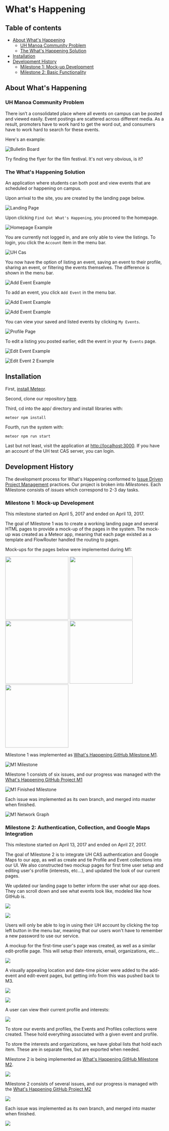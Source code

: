 # What's Happening

## Table of contents

* [About What's Happening](#about-what's-happening)
  * [UH Manoa Community Problem](#uh-manoa-community-problem)
  * [The What's Happening Solution](#the-whats-happening-solution)
* [Installation](#installation)
* [Development History](#development-history)
  * [Milestone 1: Mock-up Development](#milestone-1-mock-up-development)
  * [Milestone 2: Basic Functionality](#milestone-2-authentication-collection-and-google-maps-integration)

## About What's Happening

### UH Manoa Community Problem

There isn’t a consolidated place where all events on campus can be posted and viewed easily. Event postings are scattered across different media. As a result, promoters have to work hard to get the word out, and consumers have to work hard to search for these events.

Here's an example:

![Bulletin Board](images/crowded-bulletin-board.jpg)

Try finding the flyer for the film festival. It's not very obvious, is it?

### The What's Happening Solution

An application where students can both post and view events that are scheduled or happening on campus.

Upon arrival to the site, you are created by the landing page below.

![Landing Page](images/landing-page.png)

Upon clicking `Find Out What's Happening`, you proceed to the homepage. 

![Homepage Example](images/homepage.png)

You are currently not logged in, and are only able to view the listings. To login, you click the `Account` item in the menu bar.

![UH Cas](images/whats-happening-cas.png)

You now have the option of listing an event, saving an event to their profile, sharing an event, or filtering the events themselves. The difference is shown in the menu bar.

![Add Event Example](images/home-page-logged-in.png)

To add an event, you click `Add Event` in the menu bar.

![Add Event Example](images/add-event-page.png)

![Add Event Example](images/add-event-page-2.png)

You can view your saved and listed events by clicking `My Events`.

![Profile Page](images/profile-page.png)

To edit a listing you posted earlier, edit the event in your `My Events` page.

![Edit Event Example](images/edit-event-page.png)

![Edit Event 2 Example](images/edit-event-2-page.png)

## Installation

First, [install Meteor](https://www.meteor.com/install).

Second, clone our repository [here](https://github.com/meteor-mayhem/whats-happening).

Third, cd into the app/ directory and install libraries with:

```
meteor npm install
```

Fourth, run the system with:

```
meteor npm run start
```

Last but not least, visit the application at [http://localhost:3000](http://localhost:3000). If you have an account of the UH test CAS server, you can login.

## Development History

The development process for What's Happening conformed to [Issue Driven Project Management](http://courses.ics.hawaii.edu/ics314f16/modules/project-management/) practices. Our project is broken into _Milestones_. Each Milestone consists of _issues_ which correspond to 2-3 day tasks.

### Milestone 1: Mock-up Development

This milestone started on April 5, 2017 and ended on April 13, 2017.

The goal of Milestone 1 was to create a working landing page and several HTML pages to provide a mock-up of the pages in the system. The mock-up was created as a Meteor app, meaning that each page existed as a template and FlowRouter handled the routing to pages.

Mock-ups for the pages below were implemented during M1:

<img width="200px" src="images/landing-page.png"/>

<img width="200px" src="images/homepage.png"/>

<img width="200px" src="images/add-event-page.png"/>

<img width="200px" src="images/edit-event-page.png"/>

<img width="200px" src="images/profile-page.png"/>

Milestone 1 was implemented as [What's Happening GitHub Milestone M1](https://github.com/whats-happening-uhm/whats-happening-uhm/milestone/1).

![M1 Milestone](images/m1-finished-milestone.png)

Milestone 1 consists of six issues, and our progress was managed with the [What's Happening GitHub Project M1](https://github.com/whats-happening-uhm/whats-happening-uhm/projects/1)

![M1 Finished Milestone](images/m1-finished-project.png)

Each issue was implemented as its own branch, and merged into master when finished.

![M1 Network Graph](images/m1-network-graph.png)

### Milestone 2: Authentication, Collection, and Google Maps Integration

This milestone started on April 13, 2017 and ended on April 27, 2017.

The goal of Milestone 2 is to integrate UH CAS authentication and Google Maps to our app, as well as create and tie Profile and Event collections into our UI. We also constructed two mockup pages for first time user setup and editing user's profile (interests, etc...), and updated the look of our current pages.

We updated our landing page to better inform the user what our app does. They can scroll down and see what events look like, modeled like how GitHub is.



![](images/m2-landing-page-update.png)

![](images/m2-landing-page-update-2.png)

Users will only be able to log in using their UH account by clicking the top left button in the menu bar, meaning that our users won't have to remember a new password to use our service. 

A mockup for the first-time user's page was created, as well as a similar edit-profile page. This will setup their interests, email, organizations, etc...

![](images/m2-user-setup.png)

A visually appealing location and date-time picker were added to the add-event and edit-event pages, but getting info from this was pushed back to M3. 

![](images/date-time-picker.png)

![](images/google-maps-api.png)

A user can view their current profile and interests:

![](images/m2-profile-page.png)

To store our events and profiles, the Events and Profiles collections were created. These hold everything associated with a given event and profile. 

To store the interests and organizations, we have global lists that hold each item. These are in separate files, but are exported when needed.

Milestone 2 is being implemented as [What's Happening GitHub Milestone M2](https://github.com/whats-happening-uhm/whats-happening-uhm/milestone/2).

![](images/m2-milestone-page.png)

Milestone 2 consists of several issues, and our progress is managed with the [What's Happening GitHub Project M2](https://github.com/whats-happening-uhm/whats-happening-uhm/projects/2)

![](images/m2-milestone.png)

Each issue was implemented as its own branch, and merged into master when finished.

![](images/m2-network.png)